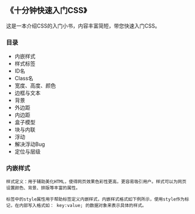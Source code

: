 ## 《十分钟快速入门CSS》

这是一本介绍CSS的入门小书，内容丰富简短，带您快速入门CSS。

### 目录

* 内嵌样式
* 样式标签
* ID名
* Class名
* 宽度、高度、颜色
* 边框与文本
* 背景
* 外边距
* 内边距
* 盒子模型
* 块与内联
* 浮动
* 解决浮动Bug
* 定位与层级

### 内嵌样式

    样式定义：用于辅助美化HTML，使得网页效果色彩性更高，更容易吸引用户。样式可以为网页设置颜色、背景、排版等丰富的属性。

    标签中的style属性用于帮助标签定义内嵌样式，内嵌样式格式如下例所示，使用style作为标记，在内部写入格式如： key:value; 的数据对象来表示具体的样式。


